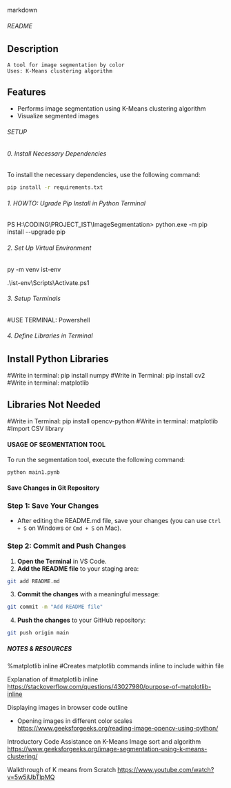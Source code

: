  markdown

###### README #######################################################################################

 ## Description
    A tool for image segmentation by color
    Uses: K-Means clustering algorithm


 ## Features
 - Performs image segmentation using K-Means clustering algorithm
 - Visualize segmented images


###### SETUP ########################################################################################

   ###### 0. Install Necessary Dependencies ###############################################
   To install the necessary dependencies, use the following command:

   ```bash
   pip install -r requirements.txt
   ```

   ###### 1. HOWTO: Ugrade Pip Install in Python Terminal #################################
   PS H:\CODING\PROJECT_IST\ImageSegmentation> python.exe -m pip install --upgrade pip      


   ###### 2. Set Up Virtual Environment ###################################################

   py -m venv ist-env

   .\ist-env\Scripts\Activate.ps1


   ###### 3. Setup Terminals ##############################################################

   #USE TERMINAL: Powershell


   ###### 4. Define Libraries in Terminal #################################################

   ## Install Python Libraries ##
   #Write in terminal: pip install numpy
   #Write in Terminal: pip install cv2
   #Write in terminal: matplotlib

   ## Libraries Not Needed ##
   #Write in Terminal: pip install opencv-python
   #Write in terminal: matplotlib
   #Import CSV library


#### USAGE OF SEGMENTATION TOOL ###################################################################
   To run the segmentation tool, execute the following command:

   ```
   python main1.pynb
   ```


#### Save Changes in Git Repository ###############################################################

   ### **Step 1: Save Your Changes**
   - After editing the README.md file, save your changes (you can use 
   `Ctrl + S` on Windows or `Cmd + S` on Mac).

   ### **Step 2: Commit and Push Changes**
   1. **Open the Terminal** in VS Code.
   2. **Add the README file** to your staging area:
      
   ```bash
   git add README.md
   ```

   3. **Commit the changes** with a meaningful message:

   ```bash
   git commit -m "Add README file"
   ```

   4. **Push the changes** to your GitHub repository:

   ```bash
   git push origin main
   ```




##### NOTES & RESOURCES ########################################################################

%matplotlib inline #Creates matplotlib commands inline to include within file

Explanation of #matplotlib inline
https://stackoverflow.com/questions/43027980/purpose-of-matplotlib-inline

Displaying images in browser code outline
+ Opening images in different color scales
https://www.geeksforgeeks.org/reading-image-opencv-using-python/

Introductory Code Assistance on K-Means Image sort and algorithm
https://www.geeksforgeeks.org/image-segmentation-using-k-means-clustering/

Walkthrough of K means from Scratch
https://www.youtube.com/watch?v=5w5iUbTlpMQ
